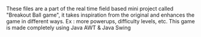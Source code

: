 These files are a part of the real time field based mini project called "Breakout Ball game", it takes inspiration from the original and enhances the game in different ways.
Ex : more powerups, difficulty levels, etc.
This game is made completely using Java AWT & Java Swing
